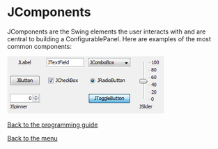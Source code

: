 # JComponents 

JComponents are the Swing elements the user interacts with and are central to building a ConfigurablePanel. Here are examples of the most common components:

![JComponents](img/jcomponents.png)



[Back to the programming guide](programmingguide.md)

[Back to the menu](index.md)

